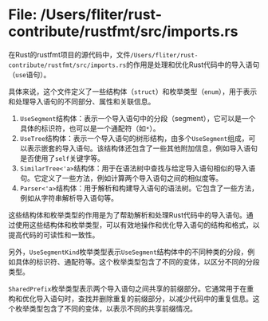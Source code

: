 # File: /Users/fliter/rust-contribute/rustfmt/src/imports.rs

在Rust的rustfmt项目的源代码中，文件`/Users/fliter/rust-contribute/rustfmt/src/imports.rs`的作用是处理和优化Rust代码中的导入语句（`use`语句）。

具体来说，这个文件定义了一些结构体（`struct`）和枚举类型（`enum`），用于表示和处理导入语句的不同部分、属性和关联信息。

1. `UseSegment`结构体：表示一个导入语句中的分段（segment），它可以是一个具体的标识符，也可以是一个通配符（如`*`）。
2. `UseTree`结构体：表示一个导入语句的树形结构，由多个`UseSegment`组成，可以表示嵌套的导入语句。该结构体还包含了一些其他附加信息，例如导入语句是否使用了`self`关键字等。
3. `SimilarTree<'a>`结构体：用于在语法树中查找与给定导入语句相似的导入语句。它定义了一些方法，例如计算两个导入语句之间的相似度等。
4. `Parser<'a>`结构体：用于解析和构建导入语句的语法树。它包含了一些方法，例如从字符串解析导入语句等。

这些结构体和枚举类型的作用是为了帮助解析和处理Rust代码中的导入语句。通过使用这些结构体和枚举类型，可以有效地操作和优化导入语句的结构和格式，以提高代码的可读性和一致性。

另外，`UseSegmentKind`枚举类型表示`UseSegment`结构体中的不同种类的分段，例如具体的标识符、通配符等。这个枚举类型包含了不同的变体，以区分不同的分段类型。

`SharedPrefix`枚举类型表示两个导入语句之间共享的前缀部分。它通常用于在重构和优化导入语句时，查找并删除重复的前缀部分，以减少代码中的重复信息。这个枚举类型包含了不同的变体，以表示不同的共享前缀情况。


